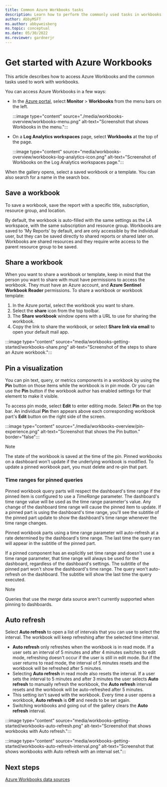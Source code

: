 ```yaml
---
title: Common Azure Workbooks tasks
description: Learn how to perform the commonly used tasks in workbooks.
author: AbbyMSFT
ms.author: abbyweisberg
ms.topic: conceptual
ms.date: 05/30/2022
ms.reviewer: gardnerjr 
---
```


# Get started with Azure Workbooks

This article describes how to access Azure Workbooks and the common tasks used to work with workbooks.

You can access Azure Workbooks in a few ways:

- In the [Azure portal](https://portal.azure.com), select **Monitor** > **Workbooks** from the menu bars on the left.

   :::image type="content" source="./media/workbooks-overview/workbooks-menu.png" alt-text="Screenshot that shows Workbooks in the menu.":::

- On a **Log Analytics workspaces** page, select **Workbooks** at the top of the page.

  :::image type="content" source="media/workbooks-overview/workbooks-log-analytics-icon.png" alt-text="Screenshot of Workbooks on the Log Analytics workspaces page.":::

When the gallery opens, select a saved workbook or a template. You can also search for a name in the search box.

## Save a workbook

To save a workbook, save the report with a specific title, subscription, resource group, and location.

By default, the workbook is auto-filled with the same settings as the LA workspace, with the same subscription and resource group. Workbooks are saved to 'My Reports' by default, and are only accessible by the individual user, but they can be saved directly to shared reports or shared later on. Workbooks are shared resources and they require write access to the parent resource group to be saved.

## Share a workbook

When you want to share a workbook or template, keep in mind that the person you want to share with must have permissions to access the workbook. They must have an Azure account, and **Azure Sentinel Workbook Reader** permissions.
To share a workbook or workbook template:

1. In the Azure portal, select the workbook you want to share.
1. Select the **share** icon from the top toolbar.
1. The **Share workbook** window opens with a URL to use for sharing the workbook.
1. Copy the link to share the workbook, or select **Share link via email** to open your default mail app.

:::image type="content" source="media/workbooks-getting-started/workbooks-share.png" alt-text="Screenshot of the steps to share an Azure workbook.":::

## Pin a visualization

You can pin text, query, or metrics components in a workbook by using the **Pin** button on those items while the workbook is in pin mode. Or you can use the **Pin** button if the workbook author has enabled settings for that element to make it visible.

To access pin mode, select **Edit** to enter editing mode. Select **Pin** on the top bar. An individual **Pin** then appears above each corresponding workbook part's **Edit** button on the right side of the screen.

:::image type="content" source="./media/workbooks-overview/pin-experience.png" alt-text="Screenshot that shows the Pin button." border="false":::

> [!NOTE]
> The state of the workbook is saved at the time of the pin. Pinned workbooks on a dashboard won't update if the underlying workbook is modified. To update a pinned workbook part, you must delete and re-pin that part.

### Time ranges for pinned queries

Pinned workbook query parts will respect the dashboard's time range if the pinned item is configured to use a *TimeRange* parameter. The dashboard's time range value will be used as the time range parameter's value. Any change of the dashboard time range will cause the pinned item to update. If a pinned part is using the dashboard's time range, you'll see the subtitle of the pinned part update to show the dashboard's time range whenever the time range changes.

Pinned workbook parts using a time range parameter will auto-refresh at a rate determined by the dashboard's time range. The last time the query ran will appear in the subtitle of the pinned part.

If a pinned component has an explicitly set time range and doesn't use a time range parameter, that time range will always be used for the dashboard, regardless of the dashboard's settings. The subtitle of the pinned part won't show the dashboard's time range. The query won't auto-refresh on the dashboard. The subtitle will show the last time the query executed.

> [!NOTE]
> Queries that use the *merge* data source aren't currently supported when pinning to dashboards.

## Auto refresh

Select **Auto refresh** to open a list of intervals that you can use to select the interval. The workbook will keep refreshing after the selected time interval.

* **Auto refresh** only refreshes when the workbook is in read mode. If a user sets an interval of 5 minutes and after 4 minutes switches to edit mode, refreshing doesn't occur if the user is still in edit mode. But if the user returns to read mode, the interval of 5 minutes resets and the workbook will be refreshed after 5 minutes.
* Selecting **Auto refresh** in read mode also resets the interval. If a user sets the interval to 5 minutes and after 3 minutes the user selects **Auto refresh** to manually refresh the workbook, the **Auto refresh** interval resets and the workbook will be auto-refreshed after 5 minutes.
* This setting isn't saved with the workbook. Every time a user opens a workbook, **Auto refresh** is **Off** and needs to be set again.
* Switching workbooks and going out of the gallery clears the **Auto refresh** interval.

:::image type="content" source="media/workbooks-getting-started/workbooks-auto-refresh.png" alt-text="Screenshot that shows workbooks with Auto refresh.":::

:::image type="content" source="media/workbooks-getting-started/workbooks-auto-refresh-interval.png" alt-text="Screenshot that shows workbooks with Auto refresh with an interval set.":::

## Next steps

[Azure Workbooks data sources](workbooks-data-sources.md)